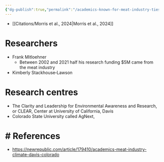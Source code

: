```yaml
---
{"dg-publish":true,"permalink":"/academics-known-for-meat-industry-ties/","tags":["#meat_industry"],"created":"2025-10-23T17:42:41.224+01:00","updated":"2025-10-23T17:42:41.224+01:00"}
---
```


- [[Citations/Morris et al., 2024\|Morris et al., 2024]]

# Researchers
- Frank Mitloehner
	- Between 2002 and 2021 half his research funding $5M came from the meat industry
- Kimberly Stackhouse‐Lawson

# Research centres
- The Clarity and Leadership for Environmental Awareness and Research, or CLEAR, Center at University of California, Davis
- Colorado State University called AgNext,
# # References
- https://newrepublic.com/article/179410/academics-meat-industry-climate-davis-colorado